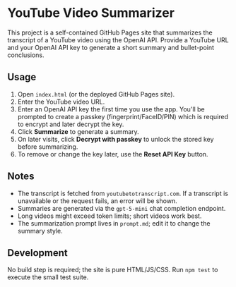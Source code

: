 # YouTube Video Summarizer

This project is a self-contained GitHub Pages site that summarizes the transcript of a YouTube video using the OpenAI API. Provide a YouTube URL and your OpenAI API key to generate a short summary and bullet-point conclusions.

## Usage
1. Open `index.html` (or the deployed GitHub Pages site).
2. Enter the YouTube video URL.
3. Enter an OpenAI API key the first time you use the app. You'll be prompted to create a passkey (fingerprint/FaceID/PIN) which is required to encrypt and later decrypt the key.
4. Click **Summarize** to generate a summary.
5. On later visits, click **Decrypt with passkey** to unlock the stored key before summarizing.
6. To remove or change the key later, use the **Reset API Key** button.

## Notes
- The transcript is fetched from `youtubetotranscript.com`. If a transcript is unavailable or the request fails, an error will be shown.
- Summaries are generated via the `gpt-5-mini` chat completion endpoint.
- Long videos might exceed token limits; short videos work best.
- The summarization prompt lives in `prompt.md`; edit it to change the summary style.

## Development
No build step is required; the site is pure HTML/JS/CSS. Run `npm test` to execute the small test suite.
